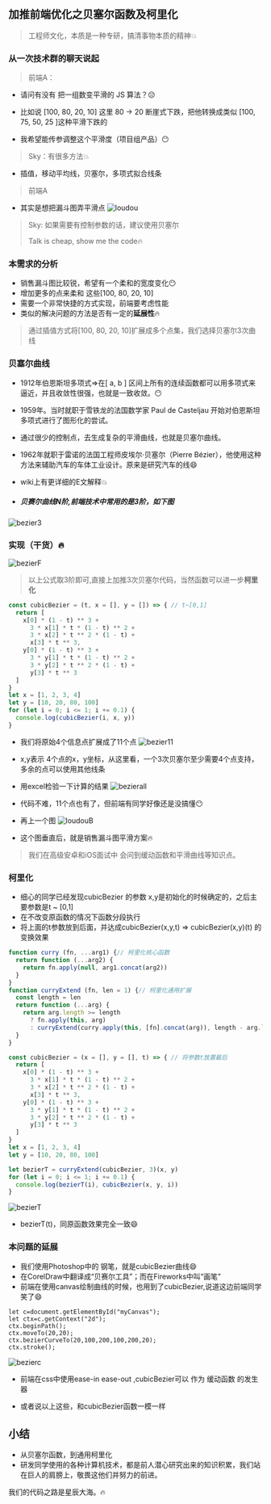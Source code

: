 ## 加推前端优化之贝塞尔函数及柯里化
>工程师文化，本质是一种专研，搞清事物本质的精神💥

### 从一次技术群的聊天说起

> 前端A：

* 请问有没有 把一组数变平滑的 JS 算法？😔

* 比如说 [100, 80, 20, 10] 这里 80 -> 20 断崖式下跌，把他转换成类似 [100, 75, 50, 25 ]这种平滑下跌的
* 我希望能传参调整这个平滑度（项目组产品）😶

> Sky：有很多方法💥

* 插值，移动平均线，贝塞尔，多项式拟合线条

> 前端A
* 其实是想把漏斗图弄平滑点
![loudou](loudou.png)

> Sky:   如果需要有控制参数的话，建议使用贝塞尔
>
> Talk is cheap, show me the code:fire:

### 本需求的分析
* 销售漏斗图比较锐，希望有一个柔和的宽度变化😶
* 增加更多的点来柔和 这些[100, 80, 20, 10]
* 需要一个非常快捷的方式实现，前端要考虑性能
* 类似的解决问题的方法是否有一定的**延展性**:fire:

> 通过插值方式将[100, 80, 20, 10]扩展成多个点集，我们选择贝塞尔3次曲线
### 贝塞尔曲线
* 1912年伯恩斯坦多项式=>在[ a, b ] 区间上所有的连续函数都可以用多项式来逼近，并且收敛性很强，也就是一致收敛。😶

* 1959年。当时就职于雪铁龙的法国数学家 Paul de Casteljau 开始对伯恩斯坦多项式进行了图形化的尝试。

* 通过很少的控制点，去生成复杂的平滑曲线，也就是贝塞尔曲线。

* 1962年就职于雷诺的法国工程师皮埃尔·贝塞尔（Pierre Bézier），他使用这种方法来辅助汽车的车体工业设计。原来是研究汽车的线:smile:
* wiki上有更详细的E文解释💥

* ##### 贝赛尔曲线N阶,前端技术中常用的是3阶，如下图

![bezier3](bezier3.webp)

### 实现（干货）:fire:
![bezierF](bezierF.png)
> 以上公式取3阶即可,直接上加推3次贝塞尔代码，当然函数可以进一步**柯里化**

```javascript
const cubicBezier = (t, x = [], y = []) => { // t~[0,1]
  return [
    x[0] * (1 - t) ** 3 +
      3 * x[1] * t * (1 - t) ** 2 +
      3 * x[2] * t ** 2 * (1 - t) +
      x[3] * t ** 3,
    y[0] * (1 - t) ** 3 +
      3 * y[1] * t * (1 - t) ** 2 +
      3 * y[2] * t ** 2 * (1 - t) +
      y[3] * t ** 3
  ]
}
let x = [1, 2, 3, 4]
let y = [10, 20, 80, 100]
for (let i = 0; i <= 1; i += 0.1) {
  console.log(cubicBezier(i, x, y))
}
```

* 我们将原始4个信息点扩展成了11个点
  ![bezier11](bezier11.png)
* x,y表示 4个点的x，y坐标，从这里看，一个3次贝塞尔至少需要4个点支持，多余的点可以使用其他线条
* 用excel检验一下计算的结果
![bezierall](bezierall.png)


* 代码不难，11个点也有了，但前端有同学好像还是没搞懂😶

* 再上一个图
  ![loudouB](loudouB.png)

* 这个图垂直后，就是销售漏斗图平滑方案:fire:

>我们在高级安卓和iOS面试中 会问到缓动函数和平滑曲线等知识点。

### 柯里化
* 细心的同学已经发现cubicBezier 的参数 x,y是初始化的时候确定的，之后主要参数是t ~ [0,1]
* 在不改变原函数的情况下函数分段执行
* 将上面的t参数放到后面，并达成cubicBezier(x,y,t) => cubicBezier(x,y)(t) 的变换效果
```javascript
function curry (fn, ...arg1) {// 柯里化核心函数
  return function (...arg2) {
    return fn.apply(null, arg1.concat(arg2))
  }
}
function curryExtend (fn, len = 1) {// 柯里化通用扩展
  const length = len
  return function (...arg) {
    return arg.length >= length
      ? fn.apply(this, arg)
      : curryExtend(curry.apply(this, [fn].concat(arg)), length - arg.length)
  }
}

const cubicBezier = (x = [], y = [], t) => { // 将参数t放置最后
  return [
    x[0] * (1 - t) ** 3 +
      3 * x[1] * t * (1 - t) ** 2 +
      3 * x[2] * t ** 2 * (1 - t) +
      x[3] * t ** 3,
    y[0] * (1 - t) ** 3 +
      3 * y[1] * t * (1 - t) ** 2 +
      3 * y[2] * t ** 2 * (1 - t) +
      y[3] * t ** 3
  ]
}
let x = [1, 2, 3, 4]
let y = [10, 20, 80, 100]

let bezierT = curryExtend(cubicBezier, 3)(x, y)
for (let i = 0; i <= 1; i += 0.1) {
  console.log(bezierT(i), cubicBezier(x, y, i))
}

```
![bezierT](bezierT.png)

*  bezierT(t)，同原函数效果完全一致:smile:

### 本问题的延展

* 我们使用Photoshop中的 钢笔，就是cubicBezier曲线:smile:
* 在CorelDraw中翻译成“贝赛尔工具”；而在Fireworks中叫“画笔”
* 前端在使用canvas绘制曲线的时候，也用到了cubicBezier,说道这边前端同学笑了:smile:
```
let c=document.getElementById("myCanvas");
let ctx=c.getContext("2d");
ctx.beginPath();
ctx.moveTo(20,20);
ctx.bezierCurveTo(20,100,200,100,200,20);
ctx.stroke();
```
  ![bezierc](bezierc.png)

* 前端在css中使用ease-in ease-out ,cubicBezier可以 作为 缓动函数 的发生器

* 或者说以上这些，和cubicBezier函数一模一样
## 小结
* 从贝塞尔函数，到通用柯里化
* 研发同学使用的各种计算机技术，都是前人潜心研究出来的知识积累，我们站在巨人的肩膀上，敬畏这他们并努力的前进。

我们的代码之路是星辰大海。:fire: